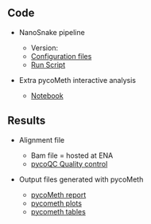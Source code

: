 ## Code

* NanoSnake pipeline
    * Version:
    * [Configuration files]()
    * [Run Script]()

* Extra pycoMeth interactive analysis
    * [Notebook]()

## Results

* Alignment file
    * Bam file = hosted at ENA
    * [pycoQC Quality control]()

* Output files generated with pycoMeth

    * [pycoMeth report](https://birneylab.github.io/MIKK_genome_paper_analysis/DNA_methylation/html/pycoMeth_summary_report.html)
    * [pycometh plots](https://github.com/birneylab/MIKK_genome_paper_analysis/tree/master/docs/DNA_methylation/plots)
    * [pycometh tables](https://github.com/birneylab/MIKK_genome_paper_analysis/tree/master/docs/DNA_methylation/tables)
